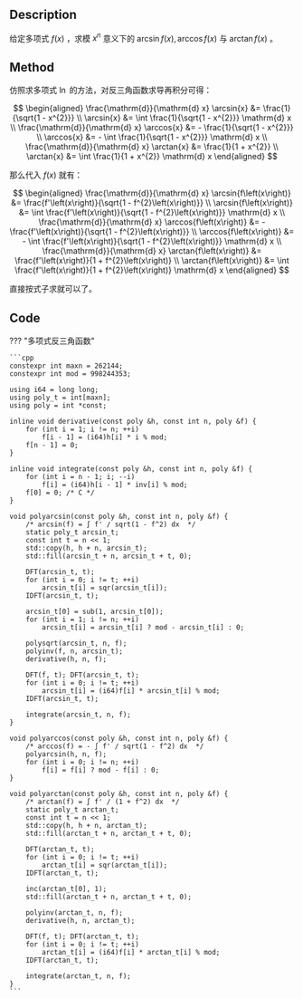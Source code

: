 ## Description

给定多项式 $f\left(x\right)$ ，求模 $x^{n}$ 意义下的 $\arcsin{f\left(x\right)}, \arccos{f\left(x\right)}$ 与 $\arctan{f\left(x\right)}$ 。

## Method

仿照求多项式 $\ln$ 的方法，对反三角函数求导再积分可得：

$$
\begin{aligned}
	\frac{\mathrm{d}}{\mathrm{d} x} \arcsin{x} &= \frac{1}{\sqrt{1 - x^{2}}} \\
	\arcsin{x} &= \int \frac{1}{\sqrt{1 - x^{2}}} \mathrm{d} x \\
	\frac{\mathrm{d}}{\mathrm{d} x} \arccos{x} &= - \frac{1}{\sqrt{1 - x^{2}}} \\
	\arccos{x} &= - \int \frac{1}{\sqrt{1 - x^{2}}} \mathrm{d} x \\
	\frac{\mathrm{d}}{\mathrm{d} x} \arctan{x} &= \frac{1}{1 + x^{2}} \\
	\arctan{x} &= \int \frac{1}{1 + x^{2}} \mathrm{d} x
\end{aligned}
$$

那么代入 $f\left(x\right)$ 就有：

$$
\begin{aligned}
	\frac{\mathrm{d}}{\mathrm{d} x} \arcsin{f\left(x\right)} &= \frac{f'\left(x\right)}{\sqrt{1 - f^{2}\left(x\right)}} \\
	\arcsin{f\left(x\right)} &= \int \frac{f'\left(x\right)}{\sqrt{1 - f^{2}\left(x\right)}} \mathrm{d} x \\
	\frac{\mathrm{d}}{\mathrm{d} x} \arccos{f\left(x\right)} &= - \frac{f'\left(x\right)}{\sqrt{1 - f^{2}\left(x\right)}} \\
	\arccos{f\left(x\right)} &= - \int \frac{f'\left(x\right)}{\sqrt{1 - f^{2}\left(x\right)}} \mathrm{d} x \\
	\frac{\mathrm{d}}{\mathrm{d} x} \arctan{f\left(x\right)} &= \frac{f'\left(x\right)}{1 + f^{2}\left(x\right)} \\
	\arctan{f\left(x\right)} &= \int \frac{f'\left(x\right)}{1 + f^{2}\left(x\right)} \mathrm{d} x
\end{aligned}
$$

直接按式子求就可以了。

## Code

??? "多项式反三角函数"

    ```cpp
    constexpr int maxn = 262144;
    constexpr int mod = 998244353;

    using i64 = long long;
    using poly_t = int[maxn];
    using poly = int *const;

    inline void derivative(const poly &h, const int n, poly &f) {
        for (int i = 1; i != n; ++i)
            f[i - 1] = (i64)h[i] * i % mod;
        f[n - 1] = 0;
    }

    inline void integrate(const poly &h, const int n, poly &f) {
        for (int i = n - 1; i; --i)
            f[i] = (i64)h[i - 1] * inv[i] % mod;
        f[0] = 0; /* C */
    }

    void polyarcsin(const poly &h, const int n, poly &f) {
    	/* arcsin(f) = ∫ f' / sqrt(1 - f^2) dx  */
    	static poly_t arcsin_t;
    	const int t = n << 1;
    	std::copy(h, h + n, arcsin_t);
    	std::fill(arcsin_t + n, arcsin_t + t, 0);

    	DFT(arcsin_t, t);
    	for (int i = 0; i != t; ++i)
    		arcsin_t[i] = sqr(arcsin_t[i]);
    	IDFT(arcsin_t, t);

    	arcsin_t[0] = sub(1, arcsin_t[0]);
    	for (int i = 1; i != n; ++i)
    		arcsin_t[i] = arcsin_t[i] ? mod - arcsin_t[i] : 0;

    	polysqrt(arcsin_t, n, f);
    	polyinv(f, n, arcsin_t);
    	derivative(h, n, f);

    	DFT(f, t); DFT(arcsin_t, t);
    	for (int i = 0; i != t; ++i)
    		arcsin_t[i] = (i64)f[i] * arcsin_t[i] % mod;
    	IDFT(arcsin_t, t);

    	integrate(arcsin_t, n, f);
    }

    void polyarccos(const poly &h, const int n, poly &f) {
    	/* arccos(f) = - ∫ f' / sqrt(1 - f^2) dx  */
    	polyarcsin(h, n, f);
    	for (int i = 0; i != n; ++i)
    		f[i] = f[i] ? mod - f[i] : 0;
    }

    void polyarctan(const poly &h, const int n, poly &f) {
    	/* arctan(f) = ∫ f' / (1 + f^2) dx  */
    	static poly_t arctan_t;
    	const int t = n << 1;
    	std::copy(h, h + n, arctan_t);
    	std::fill(arctan_t + n, arctan_t + t, 0);

    	DFT(arctan_t, t);
    	for (int i = 0; i != t; ++i)
    		arctan_t[i] = sqr(arctan_t[i]);
    	IDFT(arctan_t, t);

    	inc(arctan_t[0], 1);
    	std::fill(arctan_t + n, arctan_t + t, 0);

    	polyinv(arctan_t, n, f);
    	derivative(h, n, arctan_t);

    	DFT(f, t); DFT(arctan_t, t);
    	for (int i = 0; i != t; ++i)
    		arctan_t[i] = (i64)f[i] * arctan_t[i] % mod;
    	IDFT(arctan_t, t);

    	integrate(arctan_t, n, f);
    }
    ```
